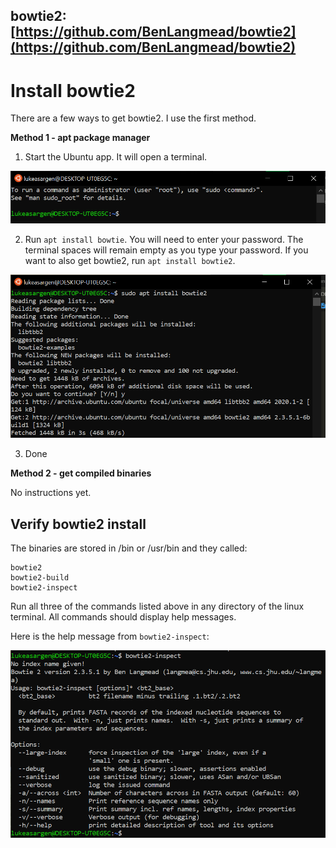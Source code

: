 bowtie2: [https://github.com/BenLangmead/bowtie2](https://github.com/BenLangmead/bowtie2)
---

# Install bowtie2

There are a few ways to get bowtie2. I use the first method.

__Method 1 - apt package manager__

1. Start the Ubuntu app. It will open a terminal.

![open_terminal](/docs/images/open_terminal.png)

2. Run `apt install bowtie`. You will need to enter your password. The terminal spaces will remain empty as you type your password. If you want to also get bowtie2, run `apt install bowtie2`.

![apt_bowtie2](/docs/images/apt_bowtie2.png)

3. Done

__Method 2 - get compiled binaries__

No instructions yet.

## Verify bowtie2 install

The binaries are stored in /bin or /usr/bin and they called:
```
bowtie2
bowtie2-build
bowtie2-inspect
```
Run all three of the commands listed above in any directory of the linux terminal. All commands should display help messages.

Here is the help message from `bowtie2-inspect`:

![message_1](/docs/images/message_1.png)


